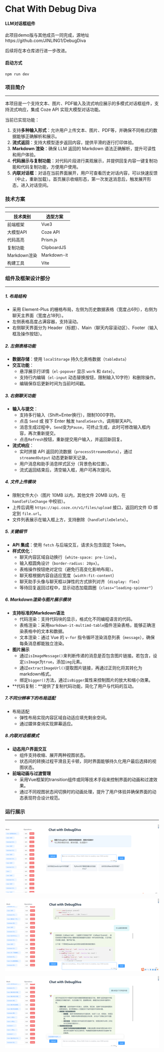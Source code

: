 # Chat With Debug Diva

#### **LLM对话框组件** 

此项目demo版与其他成员一同完成，源地址https://github.com/JINLING1/DebugDiva

后续将在本仓库进行进一步改进。

#### 启动方式

```
npm run dev
```

### 项目简介

------

本项目是一个支持文本、图片、PDF输入及流式响应展示的多模式对话框组件，支持流式响应，集成 Coze API 实现大模型对话功能。

当前已实现功能：

1. 支持**多种输入形式**：允许用户上传文本、图片、PDF等，并确保不同格式的数据能够正确解析和展示。
2. **流式返回**：支持大模型逐步返回内容，提供平滑的逐行打印体验。
3. **Markdown 渲染**：确保 LLM 返回的 Markdown 语法正确解析，提升可读性和用户体验。
4. **代码展示与复制功能**：对代码片段进行美观展示，并提供回复内容一键复制功能和代码复制功能，方便用户使用。
5. **内联对话框**：对话在当前界面展开，用户可查看历史对话内容，可以快速反馈（中止，重新加载）。首页展示收缩形态，第一次发送消息后，触发展开形态，进入对话空间。

### 技术方案

------

| 技术类别     | 选型方案    |
| ------------ | ----------- |
| 前端框架     | Vue3        |
| 大模型API    | Coze API    |
| 代码高亮     | Prism.js    |
| 复制功能     | ClipboardJS |
| Markdown渲染 | Markdown-it |
| 构建工具     | Vite        |

### 组件及框架设计部分

------

##### **1. 布局结构**

- 采用 Element-Plus 的栅格布局，左侧为历史数据表格（宽度占6列），右侧为聊天主界面（宽度占18列）。  
- 左侧表格高度占满容器，支持滚动。  
- 右侧聊天界面分为 Header（标题）、Main（聊天内容滚动区）、Footer（输入框及操作按钮）。  

##### **2. 左侧表格功能**

- **数据存储**：使用 `localStorage` 持久化表格数据（`tableData`）
- **交互功能**：  
  - 悬浮展示行详情（`el-popover` 显示 `work` 和 `date`）。  
  - 支持行内编辑（`el-input` 动态替换按钮，限制输入10字符）和删除操作。  
  - 编辑保存后更新时间为当前时间戳。  

##### **3. 右侧聊天功能**

- **输入与提交**：  
  - 支持多行输入（Shift+Enter换行），限制1000字符。  
  - 点击 `Send` 或 按下 Enter 触发 `handleSearch`，调用聊天API。  
  - 消息生成过程中，`Send`变为`Pause`，可终止生成，此时可修改输入框内容，再次重新提交。
  - 点击`Refresh`按钮，重新提交用户输入，并返回新回复。
- **流式响应**：  
  - 实时拼接 API 返回的流数据（`processStreamedData`），通过 `streamedOutput` 动态更新聊天记录。 
  - 用户消息和助手消息样式区分（背景色和位置）。  
  - 流式返回结束后，清空输入框，用户可再次提问。

##### **4. 文件上传模块**

- 限制文件大小（图片 10MB 以内，其他文件 20MB 以内，在`handleFileChange` 中校验）。  
- 上传后调用 `https://api.coze.cn/v1/files/upload` 接口，返回的文件 ID 绑定到 `file.url`。  
- 文件列表展示在输入框上方，支持删除（`handleFileDelete`）。    

##### **5. 关键细节**

- **API 集成**：使用 `fetch` 与后端交互，请求头包含固定 Token。  
- **样式优化**：  
  - 聊天内容区域自动换行（`white-space: pre-line`）。  
  - 输入框圆角设计（`border-radius: 20px`）。  
  - 表格操作按钮绝对定位（避免行高变化影响布局）。
  - 聊天框根据内容自适应宽度（`width:fit-content`）
  - 聊天助手头像与聊天框以弹性的方式排列对齐（`display: flex`）
  - 等待回复返回过程中，显示动态加载圆圈（`class="loading-spinner"`）

##### **6. Markdown渲染与图片展示模块**

- **支持标准的Markdown语法**
  - 代码渲染：支持代码块的显示，格式化不同编程语言的代码。
  - 表格渲染：采用`markdown-it-multimd-table`插件渲染表格，能够正确渲染表格中的文本和数据。
  - 文本渲染：通过 Vue 的 `v-for` 指令循环渲染消息列表（`message`），确保每条消息都能独立渲染。
- **图片展示**
  - 通过`isImageMessage()`来判断传递的消息是否包含图片链接。若包含，设定`isImage`为`true`，添加`img`元素。
  - 通过`extractImageUrl()`提取图片链接，再通过正则化将其转化为markdown格式。
  - 绑定`bigger()`方法，通过`isBigger`属性来控制图片的放大和缩小效果。
- **代码复制：**提供了复制代码功能，简化了用户与代码的互动。

##### 7.不同分辨率下的布局适配

- 布局适配
  - 弹性布局实现内容区域自动适应填充剩余空间。
  - 通过媒体查询实现屏幕适应。

##### 8.**内联对话框模式**

- **动态用户界面交互**
  - 组件支持收缩、展开两种视图状态。
  - 状态间的转换过程平滑且无卡顿，同时界面能够持久化用户最后选择的视图状态。
- **前端动画与过渡管理**
  - 采用Vue框架的transition组件或同等技术手段来控制界面的动画和过渡效果。
  - 通过不同视图状态间切换时的动画处理，提升了用户体验并确保界面的动态表现符合设计规范。

### 运行展示

------

![](\images\shousuo.png)

![](\images\expand.png)

![](\images\wenjian.png)